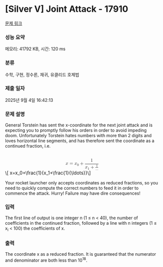 # [Silver V] Joint Attack - 17910 

[문제 링크](https://www.acmicpc.net/problem/17910) 

### 성능 요약

메모리: 41792 KB, 시간: 120 ms

### 분류

수학, 구현, 정수론, 재귀, 유클리드 호제법

### 제출 일자

2025년 9월 4일 16:42:13

### 문제 설명

<p>General Torstein has sent the x-coordinate for the next joint attack and is expecting you to promptly follow his orders in order to avoid impeding doom. Unfortunately Torstein hates numbers with more than 2 digits and loves horizontal line segments, and has therefore sent the coordinate as a continued fraction, i.e.</p>

<p><mjx-container class="MathJax" jax="CHTML" display="true" style="font-size: 109%; position: relative;"> <mjx-math display="true" class="MJX-TEX" aria-hidden="true" style="margin-left: 0px; margin-right: 0px;"><mjx-mi class="mjx-i"><mjx-c class="mjx-c1D465 TEX-I"></mjx-c></mjx-mi><mjx-mo class="mjx-n" space="4"><mjx-c class="mjx-c3D"></mjx-c></mjx-mo><mjx-msub space="4"><mjx-mi class="mjx-i"><mjx-c class="mjx-c1D465 TEX-I"></mjx-c></mjx-mi><mjx-script style="vertical-align: -0.15em;"><mjx-mn class="mjx-n" size="s"><mjx-c class="mjx-c30"></mjx-c></mjx-mn></mjx-script></mjx-msub><mjx-mo class="mjx-n" space="3"><mjx-c class="mjx-c2B"></mjx-c></mjx-mo><mjx-mfrac space="3"><mjx-frac type="d"><mjx-num><mjx-nstrut type="d"></mjx-nstrut><mjx-mn class="mjx-n"><mjx-c class="mjx-c31"></mjx-c></mjx-mn></mjx-num><mjx-dbox><mjx-dtable><mjx-line type="d"></mjx-line><mjx-row><mjx-den><mjx-dstrut type="d"></mjx-dstrut><mjx-mrow><mjx-msub><mjx-mi class="mjx-i"><mjx-c class="mjx-c1D465 TEX-I"></mjx-c></mjx-mi><mjx-script style="vertical-align: -0.15em;"><mjx-mn class="mjx-n" size="s"><mjx-c class="mjx-c31"></mjx-c></mjx-mn></mjx-script></mjx-msub><mjx-mo class="mjx-n" space="3"><mjx-c class="mjx-c2B"></mjx-c></mjx-mo><mjx-mfrac space="3"><mjx-frac><mjx-num><mjx-nstrut></mjx-nstrut><mjx-mn class="mjx-n" size="s"><mjx-c class="mjx-c31"></mjx-c></mjx-mn></mjx-num><mjx-dbox><mjx-dtable><mjx-line></mjx-line><mjx-row><mjx-den><mjx-dstrut></mjx-dstrut><mjx-mo class="mjx-n" size="s"><mjx-c class="mjx-c2026"></mjx-c></mjx-mo></mjx-den></mjx-row></mjx-dtable></mjx-dbox></mjx-frac></mjx-mfrac></mjx-mrow></mjx-den></mjx-row></mjx-dtable></mjx-dbox></mjx-frac></mjx-mfrac></mjx-math><mjx-assistive-mml unselectable="on" display="block"><math xmlns="http://www.w3.org/1998/Math/MathML" display="block"><mi>x</mi><mo>=</mo><msub><mi>x</mi><mn>0</mn></msub><mo>+</mo><mfrac><mn>1</mn><mrow><msub><mi>x</mi><mn>1</mn></msub><mo>+</mo><mfrac><mn>1</mn><mo>…</mo></mfrac></mrow></mfrac></math></mjx-assistive-mml><span aria-hidden="true" class="no-mathjax mjx-copytext">\[ x=x_0+\frac{1}{x_1+\frac{1}{\ldots}}\]</span> </mjx-container></p>

<p>Your rocket launcher only accepts coordinates as reduced fractions, so you need to quickly compute the correct numbers to feed it in order to commence the attack. Hurry! Failure may have dire consequences!</p>

### 입력 

 <p>The first line of output is one integer n (1 ≤ n < 40), the number of coefficients in the continued fraction, followed by a line with n integers (1 ≤ x<sub>i</sub> < 100) the coefficients of x.</p>

### 출력 

 <p>The coordinate x as a reduced fraction. It is guaranteed that the numerator and denominator are both less than 10<sup>18</sup>.</p>

